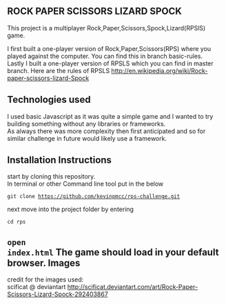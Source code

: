 ROCK PAPER SCISSORS LIZARD SPOCK 
----------
This project is a multiplayer Rock,Paper,Scissors,Spock,Lizard(RPSlS) game.

I first built a one-player version of Rock,Paper,Scissors(RPS) where you played
against the computer. You can find this in branch basic-rules.  
Lastly I built a one-player version of RPSLS which you can find in master branch. Here are the rules of RPSLS http://en.wikipedia.org/wiki/Rock-paper-scissors-lizard-Spock


Technologies used
-----------
I used basic Javascript as it was quite a simple game and I wanted to try
building something without any libraries or frameworks.   
As always there was more
complexity then first anticipated and so for similar challenge in future would
likely use a framework.


Installation Instructions
-------
start by cloning this repository.   
In terminal or other Command line tool put in the below

<code>git clone https://github.com/kevinpmcc/rps-challenge.git</code>

next move into the project folder by entering

<code>cd rps</code>


<code>open index.html</code>
The game should load in your default browser.
Images
----
credit for the images used:  
scificat @ deviantart http://scificat.deviantart.com/art/Rock-Paper-Scissors-Lizard-Spock-292403867



